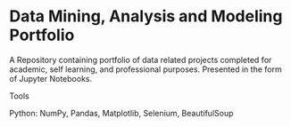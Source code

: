# Data Mining, Analysis and Modeling Portfolio
A Repository containing portfolio of data related projects completed for academic, self learning, and professional purposes. Presented in the form of Jupyter Notebooks.

Tools

Python: NumPy, Pandas, Matplotlib, Selenium, BeautifulSoup
